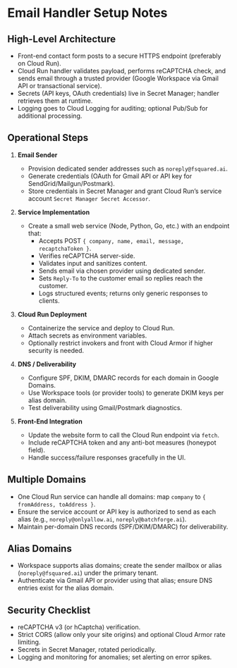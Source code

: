 # Email Handler Setup Notes

## High-Level Architecture
- Front-end contact form posts to a secure HTTPS endpoint (preferably on Cloud Run).
- Cloud Run handler validates payload, performs reCAPTCHA check, and sends email through a trusted provider (Google Workspace via Gmail API or transactional service).
- Secrets (API keys, OAuth credentials) live in Secret Manager; handler retrieves them at runtime.
- Logging goes to Cloud Logging for auditing; optional Pub/Sub for additional processing.

## Operational Steps
1. **Email Sender**
   - Provision dedicated sender addresses such as `noreply@fsquared.ai`.
   - Generate credentials (OAuth for Gmail API or API key for SendGrid/Mailgun/Postmark).
   - Store credentials in Secret Manager and grant Cloud Run’s service account `Secret Manager Secret Accessor`.

2. **Service Implementation**
   - Create a small web service (Node, Python, Go, etc.) with an endpoint that:
     - Accepts POST `{ company, name, email, message, recaptchaToken }`.
     - Verifies reCAPTCHA server-side.
     - Validates input and sanitizes content.
     - Sends email via chosen provider using dedicated sender.
     - Sets `Reply-To` to the customer email so replies reach the customer.
     - Logs structured events; returns only generic responses to clients.

3. **Cloud Run Deployment**
   - Containerize the service and deploy to Cloud Run.
   - Attach secrets as environment variables.
   - Optionally restrict invokers and front with Cloud Armor if higher security is needed.

4. **DNS / Deliverability**
   - Configure SPF, DKIM, DMARC records for each domain in Google Domains.
   - Use Workspace tools (or provider tools) to generate DKIM keys per alias domain.
   - Test deliverability using Gmail/Postmark diagnostics.

5. **Front-End Integration**
   - Update the website form to call the Cloud Run endpoint via `fetch`.
   - Include reCAPTCHA token and any anti-bot measures (honeypot field).
   - Handle success/failure responses gracefully in the UI.

## Multiple Domains
- One Cloud Run service can handle all domains: map `company` to `{ fromAddress, toAddress }`.
- Ensure the service account or API key is authorized to send as each alias (e.g., `noreply@onlyallow.ai`, `noreply@batchforge.ai`).
- Maintain per-domain DNS records (SPF/DKIM/DMARC) for deliverability.

## Alias Domains
- Workspace supports alias domains; create the sender mailbox or alias (`noreply@fsquared.ai`) under the primary tenant.
- Authenticate via Gmail API or provider using that alias; ensure DNS entries exist for the alias domain.

## Security Checklist
- reCAPTCHA v3 (or hCaptcha) verification.
- Strict CORS (allow only your site origins) and optional Cloud Armor rate limiting.
- Secrets in Secret Manager, rotated periodically.
- Logging and monitoring for anomalies; set alerting on error spikes.
